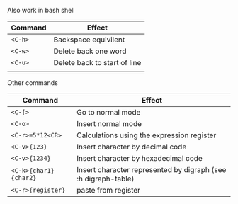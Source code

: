 Also work in bash shell

| Command | Effect                       |
| ------- | ---------------------------- |
| `<C-h>` | Backspace equivilent         |
| `<C-w>` | Delete back one word         |
| `<C-u>` | Delete back to start of line |
|         |                              |
Other commands

| Command               | Effect                                                         |
| --------------------- | -------------------------------------------------------------- |
| `<C-[>`               | Go to normal mode                                              |
| `<C-o>`               | Insert normal mode                                             |
| `<C-r>=5*12<CR>`      | Calculations using the expression register                     |
| `<C-v>{123}`          | Insert character by decimal code                               |
| `<C-v>{1234}`         | Insert character by hexadecimal code                           |
| `<C-k>{char1}{char2}` | Insert character represented by digraph (see :h digraph-table) |
| `<C-r>{register}`     | paste from register                                            |
